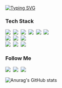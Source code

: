 [![Typing SVG](https://readme-typing-svg.demolab.com?font=Redressed&size=30&duration=4000&pause=2000&color=B39DDB&random=false&width=435&lines=welcome+to+hyejin+Github)](https://git.io/typing-svg)

<h3>Tech Stack</h3>
<p>
  <img src="https://img.shields.io/badge/Html5-E34F26?style=flat-square&logo=html5&logoColor=white"/></a>&nbsp
  <img src="https://img.shields.io/badge/Css3-1572B6?style=flat-square&logo=Css3&logoColor=white"/></a>&nbsp 
  <img src="https://img.shields.io/badge/Javascript-ffb13b?style=flat-square&logo=javascript&logoColor=white"/></a>&nbsp
  <img src="https://img.shields.io/badge/jquery-0769AD?style=flat-square&logo=jquery&logoColor=white"/></a>&nbsp
  <img src="https://img.shields.io/badge/typescript-3178C6?style=flat-square&logo=typescript&logoColor=white"/></a>&nbsp
  <img src="https://img.shields.io/badge/react-61DAFB?style=flat-square&logo=react&logoColor=white"/></a>&nbsp
  <br>
  <img src="https://img.shields.io/badge/php-777BB4?style=flat-square&logo=php&logoColor=white"/></a>&nbsp
  <img src="https://img.shields.io/badge/Node.js-339933?style=flat-square&logo=Node.js&logoColor=white"/></a>&nbsp
  <img src="https://img.shields.io/badge/SpringBoot-339933?style=flat-square&logo=SpringBoot&logoColor=white"/></a>&nbsp 
  <br>
  <img src="https://img.shields.io/badge/Mysql-E6B91E?style=flat-square&logo=MySql&logoColor=white"/></a>&nbsp 
  <img src="https://img.shields.io/badge/Mssql-CC2927?style=flat-square&logo=microsoftsqlserver&logoColor=white"/></a>&nbsp 
  <img src="https://img.shields.io/badge/mongodb-47A248?style=flat-square&logo=mongodb&logoColor=white"/></a>&nbsp 
</p>

<h3>Follow Me</h3>
<p>
  <a href="https://velog.io/@qhj1019"><img src="https://img.shields.io/badge/Velog-11B48A?style=flat-square&logo=Vimeo&logoColor=white&link=https://velog.io/@qhj1019"/></a>&nbsp
  <a href="https://open.kakao.com/me/HyeJin_P"><img src="https://img.shields.io/badge/Kakao-FFCD00?style=flat-square&logo=kakaotalk&logoColor=black&link=https://open.kakao.com/me/HyeJin_P"/></a>&nbsp
  <a href="mailto:hj31523026@gmail.com"><img src="https://img.shields.io/badge/Gmail-d14836?style=flat-square&logo=Gmail&logoColor=white&link=hj31523026@gmail.com"/></a>
</p>

![Anurag's GitHub stats](https://github-readme-stats.vercel.app/api?username=anuraghazra&theme=material-palenight&show_icons=true)
